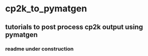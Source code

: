 # cp2k_to_pymatgen
## tutorials to post process cp2k output using pymatgen

###  readme under construction 
